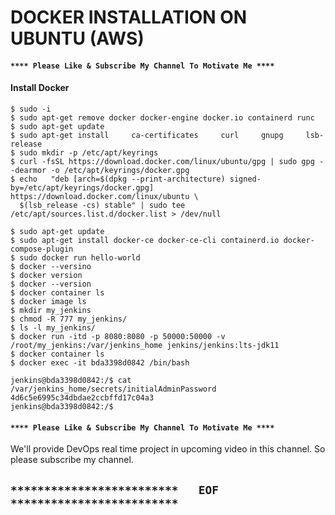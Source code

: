 # DOCKER INSTALLATION ON UBUNTU  (AWS)


#### `**** Please Like & Subscribe My Channel To Motivate Me ****`


#### Install Docker

```
$ sudo -i
$ sudo apt-get remove docker docker-engine docker.io containerd runc
$ sudo apt-get update
$ sudo apt-get install     ca-certificates     curl     gnupg     lsb-release
$ sudo mkdir -p /etc/apt/keyrings
$ curl -fsSL https://download.docker.com/linux/ubuntu/gpg | sudo gpg --dearmor -o /etc/apt/keyrings/docker.gpg
$ echo   "deb [arch=$(dpkg --print-architecture) signed-by=/etc/apt/keyrings/docker.gpg] https://download.docker.com/linux/ubuntu \
  $(lsb_release -cs) stable" | sudo tee /etc/apt/sources.list.d/docker.list > /dev/null
   
$ sudo apt-get update
$ sudo apt-get install docker-ce docker-ce-cli containerd.io docker-compose-plugin
$ sudo docker run hello-world
$ docker --versino
$ docker version
$ docker --version
$ docker container ls
$ docker image ls
$ mkdir my_jenkins
$ chmod -R 777 my_jenkins/
$ ls -l my_jenkins/
$ docker run -itd -p 8080:8080 -p 50000:50000 -v /root/my_jenkins:/var/jenkins_home jenkins/jenkins:lts-jdk11
$ docker container ls
$ docker exec -it bda3398d0842 /bin/bash

jenkins@bda3398d0842:/$ cat /var/jenkins_home/secrets/initialAdminPassword
4d6c5e6995c34dbdae2ccbffd17c04a3
jenkins@bda3398d0842:/$
```


#### `**** Please Like & Subscribe My Channel To Motivate Me ****`
  

We'll provide DevOps real time project in upcoming video in this channel. So please subscribe my channel.

## `*************************   EOF   *************************`


